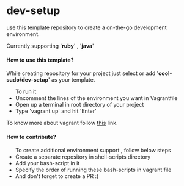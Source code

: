 # dev-setup

use this template repository to create a on-the-go development environment.

Currently supporting '<b>ruby</b>' , '<b>java</b>'

<p>
<h4>How to use this template?</h4>

While creating repository for your project just select or add '<b>cool-sudo/dev-setup</b>' as your template.

<ul>To run it
<li>Uncomment the lines of the environment you want in Vagrantfile</li>
<li>Open up a terminal in root directory of your project</li>
<li>Type 'vagrant up' and hit 'Enter'</li>
</ul>

To know more about vagrant follow <a href="https://www.vagrantup.com/intro/getting-started/up"> this</a> link.
</p>

<p>
  <h4>How to contribute?</h4>
  <ul>To create additional environment support , follow below steps
  <li>Create a separate repository in shell-scripts directory</li>
  <li>Add your bash-script in it </li>
  <li>Specify the order of running these bash-scripts in vagrant file</li>
  <li>And don't forget to create a PR :)</li>
</p>

